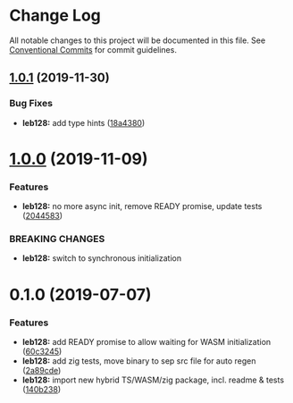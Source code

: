 #  Change Log 

All notable changes to this project will be documented in this file. See [Conventional Commits](https://conventionalcommits.org) for commit guidelines. 

##  [1.0.1](https://github.com/thi-ng/umbrella/compare/@thi.ng/leb128@1.0.0...@thi.ng/leb128@1.0.1) (2019-11-30) 

###  Bug Fixes 

- **leb128:** add type hints ([18a4380](https://github.com/thi-ng/umbrella/commit/18a4380336604f4a8fc890296d5c9dce5d9c0cd2)) 

#  [1.0.0](https://github.com/thi-ng/umbrella/compare/@thi.ng/leb128@0.1.5...@thi.ng/leb128@1.0.0) (2019-11-09) 

###  Features 

- **leb128:** no more async init, remove READY promise, update tests ([2044583](https://github.com/thi-ng/umbrella/commit/20445837f5af1891703e1c51fe8db56e69f11c86)) 

###  BREAKING CHANGES 

- **leb128:** switch to synchronous initialization 

#  0.1.0 (2019-07-07) 

###  Features 

- **leb128:** add READY promise to allow waiting for WASM initialization ([60c3245](https://github.com/thi-ng/umbrella/commit/60c3245)) 
- **leb128:** add zig tests, move binary to sep src file for auto regen ([2a89cde](https://github.com/thi-ng/umbrella/commit/2a89cde)) 
- **leb128:** import new hybrid TS/WASM/zig package, incl. readme & tests ([140b238](https://github.com/thi-ng/umbrella/commit/140b238)) 
